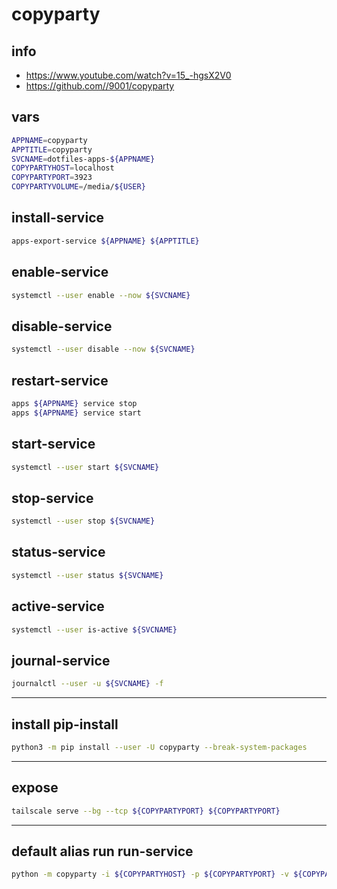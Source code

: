# copyparty

## info

  - https://www.youtube.com/watch?v=15_-hgsX2V0
  - https://github.com//9001/copyparty


## vars
```sh
APPNAME=copyparty
APPTITLE=copyparty
SVCNAME=dotfiles-apps-${APPNAME}
COPYPARTYHOST=localhost
COPYPARTYPORT=3923
COPYPARTYVOLUME=/media/${USER}
```

## install-service
```sh
apps-export-service ${APPNAME} ${APPTITLE}
```

## enable-service
```sh
systemctl --user enable --now ${SVCNAME}
```

## disable-service
```sh
systemctl --user disable --now ${SVCNAME}
```

## restart-service
```sh
apps ${APPNAME} service stop
apps ${APPNAME} service start
```

## start-service
```sh
systemctl --user start ${SVCNAME}
```

## stop-service
```sh
systemctl --user stop ${SVCNAME}
```

## status-service
```sh
systemctl --user status ${SVCNAME}
```

## active-service
```sh
systemctl --user is-active ${SVCNAME}
```

## journal-service
```sh interactive
journalctl --user -u ${SVCNAME} -f
```

---

## install pip-install
```sh
python3 -m pip install --user -U copyparty --break-system-packages
```

---

## expose
```sh
tailscale serve --bg --tcp ${COPYPARTYPORT} ${COPYPARTYPORT}
```

---

## default alias run run-service
```sh interactive
python -m copyparty -i ${COPYPARTYHOST} -p ${COPYPARTYPORT} -v ${COPYPARTYVOLUME}::rw
```
